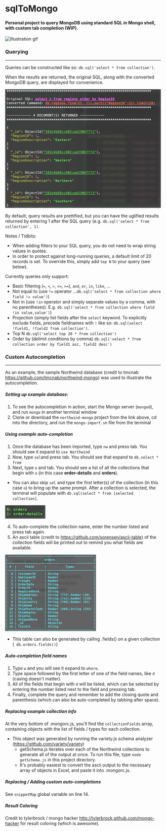 # sqlToMongo

#### Personal project to query MongoDB using standard SQL in Mongo shell, with custom tab completion (WIP).

![Illustration gif](./sqlToMongo.gif)
   
### Querying   
--------------------------

Queries can be constructed like so: `db.sql('select * from collection')`.  

When the results are returned, the original SQL, along with the converted MongoDB query, are displayed for convenience. 

![Image of output](./example_output_sm.png)

By default, query results are prettified, but you can have the uglified results returned by entering 1 after the SQL query (e.g. `db.sql('select * from collection', 1)`.

Notes / Tidbits:

- When adding filters to your SQL query, you do not need to wrap string values in quotes.
- In order to protect against long-running queries, a default limit of 20 records is set. To override this, simply add `top N` to your query (see below). 

Currently queries only support:
- Basic filtering (`=`, `<`, `>`, `<=`, `>=`), `and`, `or`, `in`, `like`, ...
- Not equal to (use `!=` operator ...`db.sql('select * from collection where field != value')`)
- Not in (use `!in` operator and simply separate values by a comma, with no parentheses).  E.g. `db.sql('select * from collection where field !in value,value')`) 
- Projection (simply list fields after the `select` keyword.  To explicitly exclude fields, precede fieldnames with `!` like so: `db.sql(select !field1, !field2 from collection')`.
- Top N `db.sql('select top 20 * from collection')`
- Order by (delimit conditions by comma)  `db.sql('select * from collection order by field1 asc, field2 desc')`
    
### Custom Autocompletion
----------------------------


As an example, the sample Northwind database (credit to tmcnab https://github.com/tmcnab/northwind-mongo) was used to illustrate the autocompletion. 

##### Setting up example database:
             
1. To see the autocompletion in action, start the Mongo server (`mongod`), and run `mongo` in another terminal window
2. Clone or download the `northwind-mongo` project from the link above, cd into the directory, and run the `mongo-import.sh` file from the terminal

##### Using example auto-completion

1. Once the database has been imported, type `nw` and press tab.  You should see it expand to `use Northwind`
2. Now, type `sel`and press tab.  You should see that expand to `db.select * from `
3. Next, type `o` and tab.  You should see a list of all the collections that begin with `o` (in this case **order-details** and **orders**).

- You can also skip `sel` and type the first letter(s) of the collection (in this case `o`) to bring up the same prompt.  After a collection is selected, the terminal will populate with `db.sql(select * from [selected collection]`.

![Image of output](./collection_selection.png)

4. To auto-complete the collection name, enter the number listed and press tab again.
5. An ascii table (credit to https://github.com/sorensen/ascii-table) of the collection fields will be printed out to remind you what fields are available.

![Image of output](./collection_fields.png)

- This table can also be generated by calling .fields() on a given collection (` db.orders.fields()`)
	  
##### Auto-completion field names
1. Type `w` and you will see it expand to `where`.  
2. Type space followed by the first letter of one of the field names, like `d` (casing doesn't matter).
3. All of the fields that begin with `d` will be listed, which can be selected by entering the number listed next to the field and pressing tab. 
4. Finally, complete the query and remember to add the closing quote and parenthesis (which can also be auto-completed by tabbing after space).

##### Replacing example collection info
  
 At the very bottom of .mongorc.js, you'll find the `collectionFields` array, containing objects with the list of fields / types for each collection.    
* This object was generated by running the variety.js schema analyzer (https://github.com/variety/variety)
	- getSchema.js iterates over each of the Northwind collections to generate all of the output at once. To run this file, type `node getSchema.js` in this project directory.
	- It's probably easiest to convert the ascii output to the necessary array of objects in Excel, and paste it into .mongorc.js.

##### Replacing / Adding custom auto-completions

See `snippetMap` global variable on line 14.

##### Result Coloring

Credit to tylerbrock / mongo hacker http://tylerbrock.github.com/mongo-hacker for result coloring (which is awesome).

